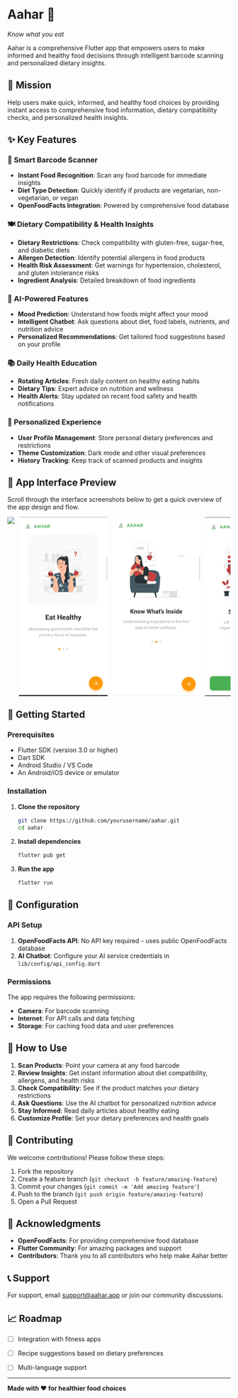 # Aahar 📱

*Know what you eat*

Aahar is a comprehensive Flutter app that empowers users to make informed and healthy food decisions through intelligent barcode scanning and personalized dietary insights.

## 🎯 Mission

Help users make quick, informed, and healthy food choices by providing instant access to comprehensive food information, dietary compatibility checks, and personalized health insights.

## ✨ Key Features

### 📸 Smart Barcode Scanner
- **Instant Food Recognition**: Scan any food barcode for immediate insights
- **Diet Type Detection**: Quickly identify if products are vegetarian, non-vegetarian, or vegan
- **OpenFoodFacts Integration**: Powered by comprehensive food database

### 🍽️ Dietary Compatibility & Health Insights
- **Dietary Restrictions**: Check compatibility with gluten-free, sugar-free, and diabetic diets
- **Allergen Detection**: Identify potential allergens in food products
- **Health Risk Assessment**: Get warnings for hypertension, cholesterol, and gluten intolerance risks
- **Ingredient Analysis**: Detailed breakdown of food ingredients

### 🧠 AI-Powered Features
- **Mood Prediction**: Understand how foods might affect your mood
- **Intelligent Chatbot**: Ask questions about diet, food labels, nutrients, and nutrition advice
- **Personalized Recommendations**: Get tailored food suggestions based on your profile

### 📚 Daily Health Education
- **Rotating Articles**: Fresh daily content on healthy eating habits
- **Dietary Tips**: Expert advice on nutrition and wellness
- **Health Alerts**: Stay updated on recent food safety and health notifications

### 👤 Personalized Experience
- **User Profile Management**: Store personal dietary preferences and restrictions
- **Theme Customization**: Dark mode and other visual preferences
- **History Tracking**: Keep track of scanned products and insights

## 📱 App Interface Preview

Scroll through the interface screenshots below to get a quick overview of the app design and flow.

<div style="display: flex; overflow-x: auto; gap: 10px;">
  <img src="interface/1.jpg" width="200"/>
  <img src="interface/2.jpg" width="200"/>
  <img src="interface/3.jpg" width="200"/>
  <img src="interface/4.jpg" width="200"/>
  <img src="interface/5.jpg" width="200"/>
  <img src="interface/6.jpg" width="200"/>
  <img src="interface/7.jpg" width="200"/>
  <img src="interface/8.jpg" width="200"/>
  <img src="interface/9.jpg" width="200"/>
  <img src="interface/10.jpg" width="200"/>
  <img src="interface/11.jpg" width="200"/>
  <img src="interface/12.jpg" width="200"/>
  <img src="interface/13.jpg" width="200"/>
  <img src="interface/14.jpg" width="200"/>
  <img src="interface/15.jpg" width="200"/>
</div>

## 🚀 Getting Started

### Prerequisites
- Flutter SDK (version 3.0 or higher)
- Dart SDK
- Android Studio / VS Code
- An Android/iOS device or emulator

### Installation

1. **Clone the repository**
   ```bash
   git clone https://github.com/yourusername/aahar.git
   cd aahar
   ```

2. **Install dependencies**
   ```bash
   flutter pub get
   ```

3. **Run the app**
   ```bash
   flutter run
   ```

## 🔧 Configuration

### API Setup
1. **OpenFoodFacts API**: No API key required - uses public OpenFoodFacts database
2. **AI Chatbot**: Configure your AI service credentials in `lib/config/api_config.dart`

### Permissions
The app requires the following permissions:
- **Camera**: For barcode scanning
- **Internet**: For API calls and data fetching
- **Storage**: For caching food data and user preferences

## 📱 How to Use

1. **Scan Products**: Point your camera at any food barcode
2. **Review Insights**: Get instant information about diet compatibility, allergens, and health risks
3. **Check Compatibility**: See if the product matches your dietary restrictions
4. **Ask Questions**: Use the AI chatbot for personalized nutrition advice
5. **Stay Informed**: Read daily articles about healthy eating
6. **Customize Profile**: Set your dietary preferences and health goals


## 🤝 Contributing

We welcome contributions! Please follow these steps:

1. Fork the repository
2. Create a feature branch (`git checkout -b feature/amazing-feature`)
3. Commit your changes (`git commit -m 'Add amazing feature'`)
4. Push to the branch (`git push origin feature/amazing-feature`)
5. Open a Pull Request


## 🙏 Acknowledgments

- **OpenFoodFacts**: For providing comprehensive food database
- **Flutter Community**: For amazing packages and support
- **Contributors**: Thank you to all contributors who help make Aahar better

## 📞 Support

For support, email support@aahar.app or join our community discussions.

## 📈 Roadmap

- [ ] Integration with fitness apps
- [ ] Recipe suggestions based on dietary preferences
- [ ] Multi-language support


---

**Made with ❤️ for healthier food choices**
